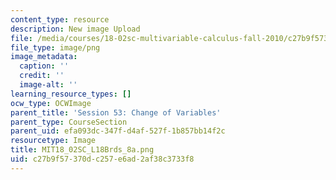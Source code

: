 ```yaml
---
content_type: resource
description: New image Upload
file: /media/courses/18-02sc-multivariable-calculus-fall-2010/c27b9f57370dc257e6ad2af38c3733f8_MIT18_02SC_L18Brds_8a.png
file_type: image/png
image_metadata:
  caption: ''
  credit: ''
  image-alt: ''
learning_resource_types: []
ocw_type: OCWImage
parent_title: 'Session 53: Change of Variables'
parent_type: CourseSection
parent_uid: efa093dc-347f-d4af-527f-1b857bb14f2c
resourcetype: Image
title: MIT18_02SC_L18Brds_8a.png
uid: c27b9f57-370d-c257-e6ad-2af38c3733f8
---
```

